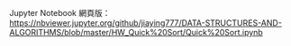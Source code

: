 Jupyter Notebook 網頁版：
https://nbviewer.jupyter.org/github/jiaying777/DATA-STRUCTURES-AND-ALGORITHMS/blob/master/HW_Quick%20Sort/Quick%20Sort.ipynb


